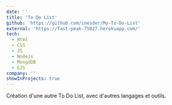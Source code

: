 ```yaml
---
date: ''
title: 'To Do List'
github: 'https://github.com/inesder/My-To-Do-List'
external: 'https://fast-peak-75027.herokuapp.com/'
tech:
  - Html  
  - CSS
  - JS
  - NodeJs
  - MongoDB
  - EJS
company: ''
showInProjects: true
---
```


Création d'une autre To Do List, avec d'autres langages et outils.

